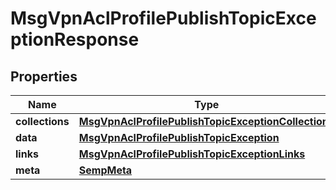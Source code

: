 
# MsgVpnAclProfilePublishTopicExceptionResponse

## Properties
Name | Type | Description | Notes
------------ | ------------- | ------------- | -------------
**collections** | [**MsgVpnAclProfilePublishTopicExceptionCollections**](MsgVpnAclProfilePublishTopicExceptionCollections.md) |  |  [optional]
**data** | [**MsgVpnAclProfilePublishTopicException**](MsgVpnAclProfilePublishTopicException.md) |  |  [optional]
**links** | [**MsgVpnAclProfilePublishTopicExceptionLinks**](MsgVpnAclProfilePublishTopicExceptionLinks.md) |  |  [optional]
**meta** | [**SempMeta**](SempMeta.md) |  | 



